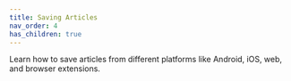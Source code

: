 ```yaml
---
title: Saving Articles
nav_order: 4
has_children: true
---
```


Learn how to save articles from different platforms like Android, iOS, web, and browser extensions.
